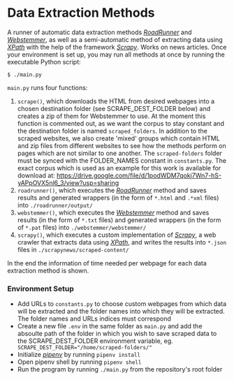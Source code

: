 # Data Extraction Methods

A runner of automatic data extraction methods <cite>[RoadRunner][1]</cite> and <cite>[Webstemmer][2]</cite>, as well as a semi-automatic method of extracting data using <cite>[XPath][5]</cite> with the help of the framework <cite>[Scrapy][4]</cite>. Works on news articles. Once your environment is set up, you may run all methods at once by running the executable Python script:

```
$ ./main.py
```

`main.py` runs four functions:
1. `scrape()`, which downloads the HTML from desired webpages into a chosen destination folder (see SCRAPE_DEST_FOLDER below) and creates a zip of them for Webstemmer to use. At the moment this function is commented out, as we want the corpus to stay constant and the destination folder is named `scraped_folders`. In addition to the scraped websites, we also create 'mixed' groups which contain HTML and zip files from different websites to see how the methods perform on pages which are not similar to one another. The `scraped-folders` folder must be synced with the FOLDER_NAMES constant in `constants.py`. The exact corpus which is used as an example for this work is available for download at: https://drive.google.com/file/d/1podWDM7qokj7Wn7-hS-yAPpOVX5nl6_3/view?usp=sharing
2. `roadrunner()`, which executes the <cite>[RoadRunner][1]</cite> method and saves results and generated wrappers (in the form of `*.html` and `.*xml` files) into `./roadrunner/output/`
3. `webstemmer()`, which executes the <cite>[Webstemmer][2]</cite> method and saves results (in the form of `*.txt` files) and generated wrappers (in the form of `*.pat` files) into `./webstemmer/webstemmer/`
4. `scrapy()`, which executes a custom implementation of <cite>[Scrapy][4]</cite>, a web crawler that extracts data using <cite>[XPath][5]</cite>, and writes the results into `*.json` files in `./scrapynews/scraped-content/`

In the end the information of time needed per webpage for each data extraction method is shown.


### Environment Setup

- Add URLs to `constants.py` to choose custom webpages from which data will be extracted and the folder names into which they will be extracted. The folder names and URLs indices must correspond
- Create a new file `.env` in the same folder as `main.py` and add the absoulte path of the folder in which you wish to save scraped data to the SCRAPE_DEST_FOLDER environment variable, eg. `
SCRAPE_DEST_FOLDER="/home/scraped-folders/"`
- Initialize <cite>[pipenv][3]</cite> by running `pipenv install`
- Open pipenv shell by running `pipenv shell`
- Run the program by running `./main.py` from the repository's root folder



[1]: http://www.dia.uniroma3.it/db/roadRunner/software.html
[2]: http://www.unixuser.org/~euske/python/webstemmer/
[3]: https://pypi.org/project/pipenv/
[4]: https://scrapy.org/
[5]: https://developer.mozilla.org/en-US/docs/Web/XPath